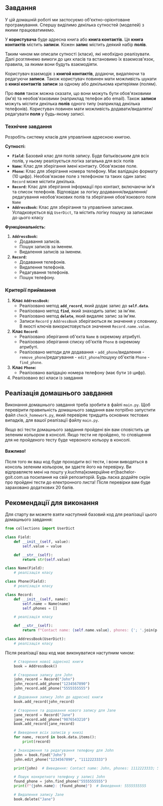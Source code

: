 ## Завдання

У цій домашній роботі ми застосуємо об'єктно-орієнтоване програмування. Спершу виділимо декілька сутностей (моделей) з якими
працюватимемо.

У **користувача** буде адресна книга або **книга контактів**. Ця **книга контактів** містить **записи**. Кожен **запис**
містить деякий набір **полів**.

Таким чином ми описали сутності (класи), які необхідно реалізувати. Далі розглянемо вимоги до цих класів та встановимо
їх взаємозв'язок, правила, за якими вони будуть взаємодіяти.

Користувач взаємодіє з **книгой контактів**, додаючи, видаляючи та редагуючи **записи**. Також користувач повинен мати
можливість шукати в **книзі контактів** **записи** за одному або декількома критеріями (полям).

Про **поля** також можна сказати, що вони можуть бути обов'язковими (ім'я) та необов'язковими (наприклад телефон або
email). Також **записи** можуть містити декілька **полів** одного типу (наприклад декілька телефонів). Користувач
повинен мати можливість додавати/видаляти/редагувати **поля** у будь-якому записі.

### **Технічне завдання**

Розробіть систему класів для управління адресною книгою.

**Сутності:**

- **`Field`:** Базовий клас для полів запису. Буде батьківським для всіх полів, у ньому реалізується логіка загальна для
  всіх полів
- **`Name`:** Клас для зберігання імені контакту. Обов'язкове поле.
- **`Phone`:** Клас для зберігання номера телефону. Має валідацію формату (10 цифр). Необов'язкове поле з телефоном та
  таких один запис `Record` може містити декілька.
- **`Record`:** Клас для зберігання інформації про контакт, включаючи ім'я та список телефонів. Відповідає за логіку
  додавання/видалення/редагування необов'язкових полів та зберігання обов'язкового поля `Name`
- **`AddressBook`:** Клас для зберігання та управління записами. Успадковується від `UserDict`, та містить логіку пошуку
  за записами до цього класу

**Функціональність:**

1. **`AddressBook`:**
    - Додавання записів.
    - Пошук записів за іменем.
    - Видалення записів за іменем.
2. **`Record`:**
    - Додавання телефонів.
    - Видалення телефонів.
    - Редагування телефонів.
    - Пошук телефону.

### **Критерії приймання**

1. **Клас `AddressBook`:**
    - Реалізовано метод **`add_record`**, який додає запис до **`self.data`**.
    - Реалізовано метод **`find`**, який знаходить запис за ім'ям.
    - Реалізовано метод **`delete`**, який видаляє запис за ім'ям.
    - Записи `Record` у `AddressBook` зберігаються як значення у словнику. В якості ключів використовується
      значення `Record.name.value`.
2. **Клас `Record`:**
    - Реалізовано зберігання об'єкта `Name` в окремому атрибуті.
    - Реалізовано зберігання списку об'єктів `Phone` в окремому атрибуті.
    - Реалізовано методи для додавання - `add_phone`/видалення - `remove_phone`/редагування - `edit_phone`/пошуку
      об'єктів `Phone` - `find_phone`.
3. **Клас `Phone`:**
    - Реалізовано валідацію номера телефону (має бути `10` цифр).
4. Реалізовано всі класи із завдання

## Реалізація домашнього завдання

Виконання домашнього завдання треба зробити в файлі `main.py`.
Щоб перевірити правильність домашнього завдання вам потрібно запустити файл `check_homework.py`,
який перевіряє тридцять основних тестових випадків, для вашої реалізації файлу `main.py`.

Якщо всі тести домашнього завдання пройдені він вам сповістить це зеленим кольором в консолі.
Якщо тести не пройдено, то сповіщення для не пройденого тесту буде червоного кольору в консолі.

#### Важливо! 

Після того як ваш код буде проходити всі тести, і вони виводяться в консоль зеленим кольором, ви здаєте його на
перевірку. Ви відправляєте мені на пошту y.kuchma[комерційне ет]bachelor-goit.com.ua посилання на свій репозиторій. 
Будь ласка додайте скрін про пройдені тести до електронного листа! Після перевірки вам буде зараховано додаткових 20 балів.


## Рекомендації для виконання

Для старту ви можете взяти наступний базовий код для реалізації цього домашнього завдання:

```python
from collections import UserDict

class Field:
    def __init__(self, value):
        self.value = value

    def __str__(self):
        return str(self.value)

class Name(Field):
    # реалізація класу

class Phone(Field):
    # реалізація класу

class Record:
    def __init__(self, name):
        self.name = Name(name)
        self.phones = []

    # реалізація класу

    def __str__(self):
        return f"Contact name: {self.name.value}, phones: {'; '.join(p.value for p in self.phones)}"

class AddressBook(UserDict):
    # реалізація класу
```

Після реалізації ваш код має виконуватися наступним чином:

```python
    # Створення нової адресної книги
    book = AddressBook()

    # Створення запису для John
    john_record = Record("John")
    john_record.add_phone("1234567890")
    john_record.add_phone("5555555555")

    # Додавання запису John до адресної книги
    book.add_record(john_record)

    # Створення та додавання нового запису для Jane
    jane_record = Record("Jane")
    jane_record.add_phone("9876543210")
    book.add_record(jane_record)

    # Виведення всіх записів у книзі
    for name, record in book.data.items():
        print(record)

    # Знаходження та редагування телефону для John
    john = book.find("John")
    john.edit_phone("1234567890", "1112223333")

    print(john)  # Виведення: Contact name: John, phones: 1112223333; 5555555555

    # Пошук конкретного телефону у записі John
    found_phone = john.find_phone("5555555555")
    print(f"{john.name}: {found_phone}")  # Виведення: 5555555555

    # Видалення запису Jane
    book.delete("Jane")
```
